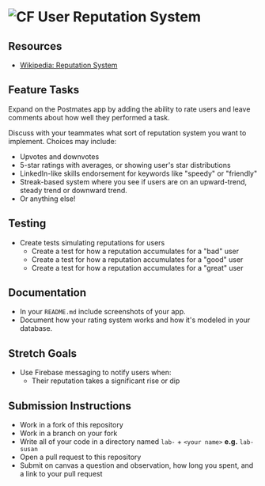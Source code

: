 # ![CF](http://i.imgur.com/7v5ASc8.png) User Reputation System

## Resources
* [Wikipedia: Reputation System](https://en.wikipedia.org/wiki/Reputation_system#Attacks_and_defense)

## Feature Tasks
Expand on the Postmates app by adding the ability to rate users and leave
comments about how well they performed a task.

Discuss with your teammates what sort of reputation system you want to
implement. Choices may include:

* Upvotes and downvotes
* 5-star ratings with averages, or showing user's star distributions
* LinkedIn-like skills endorsement for keywords like "speedy" or "friendly"
* Streak-based system where you see if users are on an upward-trend, steady
  trend or downward trend.
* Or anything else!

## Testing  
* Create tests simulating reputations for users
  * Create a test for how a reputation accumulates for a "bad" user
  * Create a test for how a reputation accumulates for a "good" user
  * Create a test for how a reputation accumulates for a "great" user

## Documentation
* In your `README.md` include screenshots of your app.
* Document how your rating system works and how it's modeled in your database.

## Stretch Goals
* Use Firebase messaging to notify users when:
  * Their reputation takes a significant rise or dip

## Submission Instructions
* Work in a fork of this repository
* Work in a branch on your fork
* Write all of your code in a directory named `lab-` + `<your name>` **e.g.** `lab-susan`
* Open a pull request to this repository
* Submit on canvas a question and observation, how long you spent, and a link to
  your pull request
